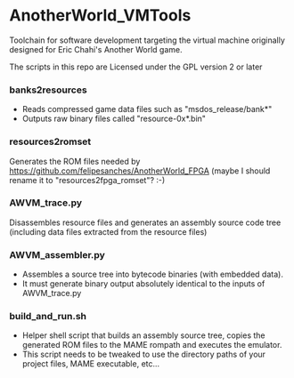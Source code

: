 # AnotherWorld_VMTools
Toolchain for software development targeting the virtual machine originally designed for Eric Chahi's Another World game.

The scripts in this repo are Licensed under the GPL version 2 or later


### banks2resources

- Reads compressed game data files such as "msdos_release/bank*"
- Outputs raw binary files called "resource-0x*.bin"

### resources2romset

Generates the ROM files needed by https://github.com/felipesanches/AnotherWorld_FPGA
(maybe I should rename it to "resources2fpga_romset"? :-)

### AWVM_trace.py

Disassembles resource files and generates an assembly source code tree (including data files extracted from the resource files)

### AWVM_assembler.py

- Assembles a source tree into bytecode binaries (with embedded data).
- It must generate binary output absolutely identical to the inputs of AWVM_trace.py

### build_and_run.sh

- Helper shell script that builds an assembly source tree, copies the generated ROM files to the MAME rompath and executes the emulator.
- This script needs to be tweaked to use the directory paths of your project files, MAME executable, etc...

